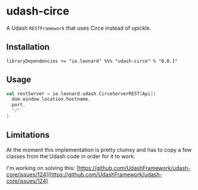 # udash-circe

A Udash `RESTFramework` that uses Circe instead of upickle.

## Installation

```
libraryDependencies += "io.leonard" %%% "udash-circe" % "0.0.1"
```

## Usage

```scala
val restServer = io.leonard.udash.CirceServerREST[Api](
  dom.window.location.hostname,
  port,
  "/"
)
```

## Limitations

At the moment this implementation is pretty clumsy and has to copy
a few classes from the Udash code in order for it to work.

I'm working on solving this: [https://github.com/UdashFramework/udash-core/issues/124](https://github.com/UdashFramework/udash-core/issues/124)
